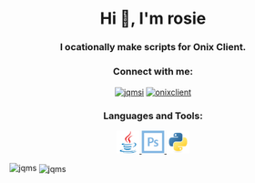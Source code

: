 <h1 align="center">Hi 👋, I'm rosie</h1>
<h3 align="center">I ocationally make scripts for Onix Client.</h3>

<h3 align="center">Connect with me:</h3>
<p align="center">
<a href="https://www.youtube.com/c/jqmsi" target="blank"><img align="center" src="https://raw.githubusercontent.com/rahuldkjain/github-profile-readme-generator/master/src/images/icons/Social/youtube.svg" alt="jqmsi" height="30" width="40" /></a>
<a href="https://discord.gg/onixclient" target="blank"><img align="center" src="https://raw.githubusercontent.com/rahuldkjain/github-profile-readme-generator/master/src/images/icons/Social/discord.svg" alt="onixclient" height="30" width="40" /></a>
</p>

<h3 align="center">Languages and Tools:</h3>
<p align="center"> <a href="https://www.java.com" target="_blank" rel="noreferrer"> <img src="https://raw.githubusercontent.com/devicons/devicon/master/icons/java/java-original.svg" alt="java" width="40" height="40"/> </a> <a href="https://www.photoshop.com/en" target="_blank" rel="noreferrer"> <img src="https://raw.githubusercontent.com/devicons/devicon/master/icons/photoshop/photoshop-line.svg" alt="photoshop" width="40" height="40"/> </a> <a href="https://www.python.org" target="_blank" rel="noreferrer"> <img src="https://raw.githubusercontent.com/devicons/devicon/master/icons/python/python-original.svg" alt="python" width="40" height="40"/> </a> </p>

<p><img align="left" src="https://github-readme-stats.vercel.app/api/top-langs?username=jqms&show_icons=true&locale=en&layout=compact" alt="jqms" /></p>

<p>&nbsp;<img align="center" src="https://github-readme-stats.vercel.app/api?username=jqms&show_icons=true&theme=dark&locale=en" alt="jqms" /></p>
